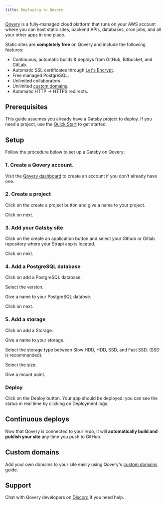 ```yaml
---
title: Deploying to Qovery
---
```


[Qovery](https://qovery) is a fully-managed cloud platform that runs on your AWS account where you can host static sites, backend APIs, databases, cron jobs, and all your other apps in one place.

Static sites are **completely free** on Qovery and include the following features:

- Continuous, automatic builds & deploys from GitHub, Bitbucket, and GitLab.
- Automatic SSL certificates through [Let's Encrypt](https://letsencrypt.org).
- Free managed PostgreSQL.
- Unlimited collaborators.
- Unlimited [custom domains](https://docs.qovery.com/guides/getting-started/setting-custom-domain/).
- Automatic HTTP → HTTPS redirects.

## Prerequisites

This guide assumes you already have a Gatsby project to deploy. If you need a project, use the [Quick Start](/docs/quick-start) to get started.

## Setup

Follow the procedure below to set up a Gatsby on Qovery:

### 1. Create a Qovery account.

Visit the [Qovery dashboard](https://console.qovery.com) to create an account if you don't already have one.

### 2. Create a project

Click on the create a project button and give a name to your project.

Click on next.

### 3. Add your Gatsby site

Click on the create an application button and select your Github or Gitlab repository where your Strapi app is located.

Click on next.

### 4. Add a PostgreSQL database

Click on add a PostgreSQL database.

Select the version.

Give a name to your PostgreSQL databse.

Click on next.

### 5. Add a storage

Click on add a Storage.

Give a name to your storage.

Select the storage type between Slow HDD, HDD, SSD, and Fast SSD. (SSD is recommended).

Select the size.

Give a mount point.

### Deploy

Click on the Deploy button. Your app should be deployed: you can see the status in real time by clicking on Deployment logs.

## Continuous deploys

Now that Qovery is connected to your repo, it will **automatically build and publish your site** any time you push to GitHub.

## Custom domains

Add your own domains to your site easily using Qovery's [custom domains](https://docs.qovery.com/guides/getting-started/setting-custom-domain/) guide.

## Support

Chat with Qovery developers on [Discord](https://discord.qovery.com) if you need help.
